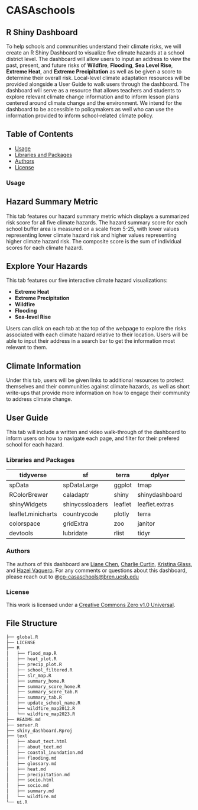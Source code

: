 # CASAschools

## R Shiny Dashboard

To help schools and communities understand their climate risks, we will create an R Shiny Dashboard to visualize five climate hazards at a school district level. The dashboard will allow users to input an address to view the past, present, and future risks of **Wildfire**, **Flooding**, **Sea Level Rise**, **Extreme Heat**, and **Extreme Precipitation** as well as be given a score to determine their overall risk. Local-level climate adaptation resources will be provided alongside a User Guide to walk users through the dashboard. The dashboard will serve as a resource that allows teachers and students to explore relevant climate change information and to inform lesson plans centered around climate change and the environment. We intend for the dashboard to be accessible to policymakers as well who can use the information provided to inform school-related climate policy.

## Table of Contents
- [Usage](https://github.com/CASAschools/shiny_dashboard/blob/main/README.md#usage)
- [Libraries and Packages](https://github.com/CASAschools/shiny_dashboard/blob/main/README.md#libraries-and-packages)
- [Authors](https://github.com/CASAschools/shiny_dashboard/blob/main/README.md#authors)
- [License](https://github.com/CASAschools/shiny_dashboard/blob/main/README.md#license)

### Usage
## Hazard Summary Metric

This tab features our hazard summary metric which displays a summarized risk score for all five climate hazards. The hazard summary score for each school buffer area is measured on a scale from 5-25, with lower values representing lower climate hazard risk and higher values representing higher climate hazard risk. The composite score is the sum of individual scores for each climate hazard.

## Explore Your Hazards

This tab features our five interactive climate hazard visualizations:
- **Extreme Heat**
- **Extreme Precipitation**
- **Wildfire**
- **Flooding**
- **Sea-level Rise**

Users can click on each tab at the top of the webpage to explore the risks associated with each climate hazard relative to their location. Users will be able to input their address in a search bar to get the information most relevant to them.

## Climate Information

Under this tab, users will be given links to additional resources to protect themselves and their communities against climate hazards, as well as short write-ups that provide more information on how to engage their community to address climate change.

## User Guide

This tab will include a written and video walk-through of the dashboard to inform users on how to navigate each page, and filter for their prefered school for each hazard.
### Libraries and Packages
| tidyverse | sf | terra | dplyer | 
| -----|----- | -----|------|
| spData | spDataLarge | ggplot | tmap |
| RColorBrewer | caladaptr | shiny | shinydashboard |
| shinyWidgets | shinycssloaders | leaflet | leaflet.extras |
| leaflet.minicharts | countrycode | plotly | terra |
| colorspace | gridExtra | zoo | janitor |
| devtools | lubridate | rlist | tidyr |

### Authors 
The authors of this dashboard are [Liane Chen](https://github.com/lchenhub), [Charlie Curtin](https://github.com/charliecurtin1), [Kristina Glass](https://github.com/kristinaglass), and [Hazel Vaquero](https://github.com/hazelvaq). For any comments or questions about this dashboard, please reach out to @cp-casaschools@bren.ucsb.edu

### License
This work is licensed under a [Creative Commons Zero v1.0 Universal](https://creativecommons.org/publicdomain/zero/1.0/deed.en).

## File Structure
```bash
├── global.R
├── LICENSE
├── R
│   ├── flood_map.R
│   ├── heat_plot.R
│   ├── precip_plot.R
│   ├── school_filtered.R
│   ├── slr_map.R
│   ├── summary_home.R
│   ├── summary_score_home.R
│   ├── summary_score_tab.R
│   ├── summary_tab.R
│   ├── update_school_name.R
│   ├── wildfire_map2012.R
│   └── wildfire_map2023.R
├── README.md
├── server.R
├── shiny_dashboard.Rproj
├── text
│   ├── about_text.html
│   ├── about_text.md
│   ├── coastal_inundation.md
│   ├── flooding.md
│   ├── glossary.md
│   ├── heat.md
│   ├── precipitation.md
│   ├── socio.html
│   ├── socio.md
│   ├── summary.md
│   └── wildfire.md
└── ui.R
```




